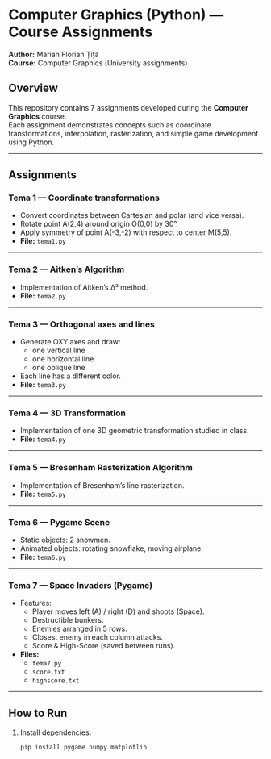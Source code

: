 # Computer Graphics (Python) — Course Assignments

**Author:** Marian Florian Țiță  
**Course:** Computer Graphics (University assignments)

## Overview
This repository contains 7 assignments developed during the **Computer Graphics** course.  
Each assignment demonstrates concepts such as coordinate transformations, interpolation, rasterization, and simple game development using Python.

---

## Assignments

### Tema 1 — Coordinate transformations
- Convert coordinates between Cartesian and polar (and vice versa).
- Rotate point A(2,4) around origin O(0,0) by 30°.
- Apply symmetry of point A(-3,-2) with respect to center M(5,5).
- **File:** `tema1.py`

---

### Tema 2 — Aitken’s Algorithm
- Implementation of Aitken’s Δ² method.
- **File:** `tema2.py`

---

### Tema 3 — Orthogonal axes and lines
- Generate OXY axes and draw:
  - one vertical line
  - one horizontal line
  - one oblique line  
- Each line has a different color.
- **File:** `tema3.py`

---

### Tema 4 — 3D Transformation
- Implementation of one 3D geometric transformation studied in class.
- **File:** `tema4.py`

---

### Tema 5 — Bresenham Rasterization Algorithm
- Implementation of Bresenham’s line rasterization.
- **File:** `tema5.py`

---

### Tema 6 — Pygame Scene
- Static objects: 2 snowmen.
- Animated objects: rotating snowflake, moving airplane.
- **File:** `tema6.py`

---

### Tema 7 — Space Invaders (Pygame)
- Features:
  - Player moves left (A) / right (D) and shoots (Space).
  - Destructible bunkers.
  - Enemies arranged in 5 rows.
  - Closest enemy in each column attacks.
  - Score & High-Score (saved between runs).
- **Files:**  
  - `tema7.py`  
  - `score.txt`  
  - `highscore.txt`

---

## How to Run
1. Install dependencies:
   ```bash
   pip install pygame numpy matplotlib
